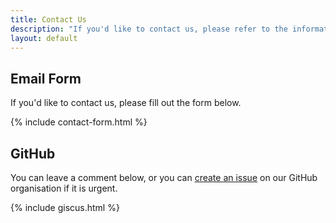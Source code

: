 ```yaml
---
title: Contact Us
description: "If you'd like to contact us, please refer to the information below."
layout: default
---
```


## <i class="fas fa-envelope"></i> Email Form

If you'd like to contact us, please fill out the form below.

{% include contact-form.html %}

## <i class="fab fa-github"></i> GitHub

You can leave a comment below, or you can [create an issue](https://github.com/scrap-and-trace/.github/issues/new/choose) on our GitHub organisation if it is urgent.

{% include giscus.html %}
